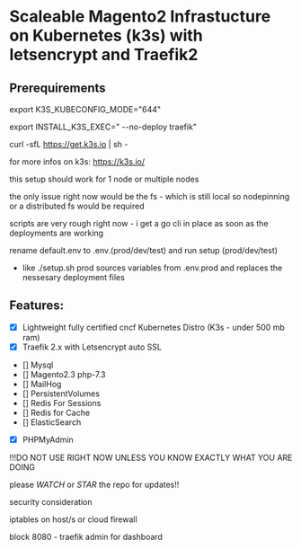 # Scaleable Magento2 Infrastucture on Kubernetes (k3s) with letsencrypt and Traefik2

## Prerequirements

export K3S_KUBECONFIG_MODE="644"

export INSTALL_K3S_EXEC=" --no-deploy traefik"

curl -sfL https://get.k3s.io | sh -

for more infos on k3s: https://k3s.io/

this setup should work for 1 node or multiple nodes 

the only issue right now would be the fs - which is still local so nodepinning or a distributed fs would be required

scripts are very rough right now - i get a go cli in place as soon as the deployments are working

rename default.env to .env.(prod/dev/test)
and run setup (prod/dev/test) 

- like ./setup.sh prod
sources variables from .env.prod
and replaces the nessesary deployment files 

## Features:

* [x] Lightweight fully certified cncf Kubernetes Distro (K3s - under 500 mb ram)
* [x] Traefik 2.x with Letsencrypt auto SSL
* [] Mysql
* [] Magento2.3 php-7.3
* [] MailHog
* [] PersistentVolumes
* [] Redis For Sessions
* [] Redis for Cache
* [] ElasticSearch
* [x] PHPMyAdmin

!!!DO NOT USE RIGHT NOW UNLESS YOU KNOW EXACTLY WHAT YOU ARE DOING

please *WATCH* or *STAR* the repo for updates!!

security consideration

iptables on host/s or cloud firewall 

block 8080 - traefik admin for dashboard 
